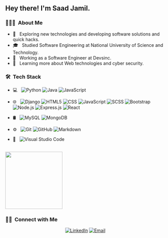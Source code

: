 
<h2> Hey there! I'm Saad Jamil.</h2>

<h3> 👨🏻‍💻 &nbsp;About Me </h3>

- 🤔 &nbsp; Exploring new technologies and developing software solutions and quick hacks.
- 🎓 &nbsp; Studied Software Engineering at National University of Science and Technology.
- 💼 &nbsp; Working as a Software Engineer at Devsinc.
- 🌱 &nbsp; Learning more about Web technologies and cyber security.

<h3> 🛠 &nbsp;Tech Stack</h3>

- 💻 &nbsp;
  ![Python](https://img.shields.io/badge/-Python-333333?style=flat&logo=python)
  ![Java](https://img.shields.io/badge/-Java-333333?style=flat&logo=Java&logoColor=007396)
  ![JavaScript](https://img.shields.io/badge/-JavaScript-333333?style=flat&logo=javascript)

- 🌐 &nbsp;
  ![Django](https://img.shields.io/badge/-Django%20Python-333333?logo=django)
  ![HTML5](https://img.shields.io/badge/-HTML5-333333?style=flat&logo=HTML5)
  ![CSS](https://img.shields.io/badge/-CSS-333333?style=flat&logo=CSS3&logoColor=1572B6)
  ![JavaScript](https://img.shields.io/badge/-JavaScript-333333?style=flat&logo=javascript)
  ![SCSS](https://img.shields.io/badge/-SCSS-333333?logo=sass)
  ![Bootstrap](https://img.shields.io/badge/-Bootstrap-333333?style=flat&logo=bootstrap&logoColor=563D7C)
  ![Node.js](https://img.shields.io/badge/-Node.js-333333?style=flat&logo=node.js)
  ![Express.js](https://img.shields.io/badge/-Express%20JS%20-333333?logo=express)
  ![React](https://img.shields.io/badge/-React-333333?style=flat&logo=react)
- 🛢 &nbsp;
  ![MySQL](https://img.shields.io/badge/-MySQL-333333?style=flat&logo=mysql)
  ![MongoDB](https://img.shields.io/badge/-MongoDB-333333?style=flat&logo=mongodb)
- ⚙️ &nbsp;
  ![Git](https://img.shields.io/badge/-Git-333333?style=flat&logo=git)
  ![GitHub](https://img.shields.io/badge/-GitHub-333333?style=flat&logo=github)
  ![Markdown](https://img.shields.io/badge/-Markdown-333333?style=flat&logo=markdown)
- 🔧 &nbsp;
  ![Visual Studio Code](https://img.shields.io/badge/-Visual%20Studio%20Code-333333?style=flat&logo=visual-studio-code&logoColor=007ACC)

<br/>

<a href="https://github.com/AVS1508">
  <img height="180em" src="https://github-readme-stats.vercel.app/api?username=SaadJamilAkhtar&theme=buefy&show_icons=true" />
<!--   <img height="180em" src="https://github-readme-stats.vercel.app/api/top-langs/?username=SaadJamilAkhtar&theme=buefy&layout=compact" /> -->
</a>

<br/>

<h3> 🤝🏻 &nbsp;Connect with Me </h3>

<p align="center">
<a href="https://www.linkedin.com/in/saadjamilakhtar/"><img alt="LinkedIn" src="https://img.shields.io/badge/LinkedIn-Saad%20Jamil-blue?style=flat-square&logo=linkedin"></a>
<a href="mailto:saadjamilakhtar@gmail.com"><img alt="Email" src="https://img.shields.io/badge/Email-saadjamilakhtar@gmail.com-blue?style=flat-square&logo=gmail"></a>
</p>
